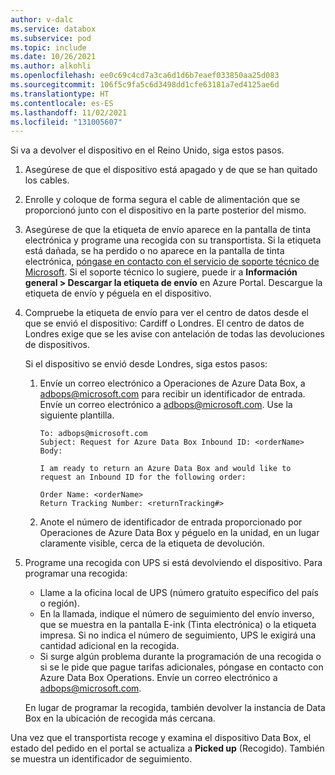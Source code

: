 ```yaml
---
author: v-dalc
ms.service: databox
ms.subservice: pod
ms.topic: include
ms.date: 10/26/2021
ms.author: alkohli
ms.openlocfilehash: ee0c69c4cd7a3ca6d1d6b7eaef033850aa25d083
ms.sourcegitcommit: 106f5c9fa5c6d3498dd1cfe63181a7ed4125ae6d
ms.translationtype: HT
ms.contentlocale: es-ES
ms.lasthandoff: 11/02/2021
ms.locfileid: "131005607"
---
```

Si va a devolver el dispositivo en el Reino Unido, siga estos pasos.

1. Asegúrese de que el dispositivo está apagado y de que se han quitado los cables.
2. Enrolle y coloque de forma segura el cable de alimentación que se proporcionó junto con el dispositivo en la parte posterior del mismo.
3. Asegúrese de que la etiqueta de envío aparece en la pantalla de tinta electrónica y programe una recogida con su transportista. Si la etiqueta está dañada, se ha perdido o no aparece en la pantalla de tinta electrónica, [póngase en contacto con el servicio de soporte técnico de Microsoft](..\articles\databox\data-box-disk-contact-microsoft-support.md). Si el soporte técnico lo sugiere, puede ir a **Información general > Descargar la etiqueta de envío** en Azure Portal. Descargue la etiqueta de envío y péguela en el dispositivo.
1. Compruebe la etiqueta de envío para ver el centro de datos desde el que se envió el dispositivo: Cardiff o Londres. El centro de datos de Londres exige que se les avise con antelación de todas las devoluciones de dispositivos. 

    Si el dispositivo se envió desde Londres, siga estos pasos:
    1. Envíe un correo electrónico a Operaciones de Azure Data Box, a [adbops@microsoft.com](mailto:adbops@microsoft.com) para recibir un identificador de entrada. Envíe un correo electrónico a [adbops@microsoft.com](mailto:adbops@microsoft.com). Use la siguiente plantilla.

       ```
       To: adbops@microsoft.com
       Subject: Request for Azure Data Box Inbound ID: <orderName> 
       Body: 
        
       I am ready to return an Azure Data Box and would like to request an Inbound ID for the following order:
       
       Order Name: <orderName>
       Return Tracking Number: <returnTracking#>
       ```

    1. Anote el número de identificador de entrada proporcionado por Operaciones de Azure Data Box y péguelo en la unidad, en un lugar claramente visible, cerca de la etiqueta de devolución.
1. Programe una recogida con UPS si está devolviendo el dispositivo. Para programar una recogida:

    * Llame a la oficina local de UPS (número gratuito específico del país o región).
    * En la llamada, indique el número de seguimiento del envío inverso, que se muestra en la pantalla E-ink (Tinta electrónica) o la etiqueta impresa. Si no indica el número de seguimiento, UPS le exigirá una cantidad adicional en la recogida.
    * Si surge algún problema durante la programación de una recogida o si se le pide que pague tarifas adicionales, póngase en contacto con Azure Data Box Operations. Envíe un correo electrónico a [adbops@microsoft.com](mailto:adbops@microsoft.com).

    En lugar de programar la recogida, también devolver la instancia de Data Box en la ubicación de recogida más cercana.

Una vez que el transportista recoge y examina el dispositivo Data Box, el estado del pedido en el portal se actualiza a **Picked up** (Recogido). También se muestra un identificador de seguimiento.
